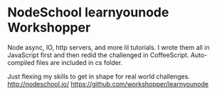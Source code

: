 # NodeSchool learnyounode Workshopper

Node async, IO, http servers, and more lil tutorials. I wrote them all in JavaScript first and then redid the challenged in CoffeeScript. Auto-compiled files are included in cs folder.

Just flexing my skills to get in shape for real world challenges.
http://nodeschool.io/
https://github.com/workshopper/learnyounode
